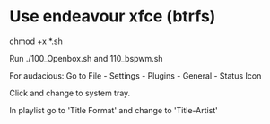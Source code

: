 # Use endeavour xfce (btrfs)

chmod +x *.sh

Run ./100_Openbox.sh and 110_bspwm.sh

For audacious:
Go to File - Settings - Plugins - General - Status Icon

Click and change to system tray.

In playlist go to 'Title Format' and change to 'Title-Artist'


